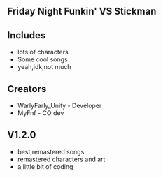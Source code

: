 ## Friday Night Funkin' VS Stickman

## Includes

* lots of characters
* Some cool songs
* yeah,idk,not much

## Creators

* WarlyFarly_Unity - Developer
* MyFnf - CO dev

## V1.2.0

* best,remastered songs
* remastered characters and art
* a little bit of coding
